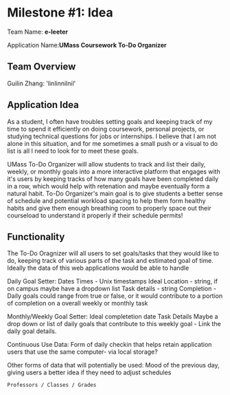 # Milestone #1: Idea

Team Name: **e-leeter**

Application Name:**UMass Coursework To-Do Organizer**

## Team Overview
Guilin Zhang: 'linlinnilnil'

## Application Idea
As a student, I often have troubles setting goals and keeping track of my time to spend it efficiently on doing coursework, personal projects, or studying technical questions for jobs or internships. I believe that I am not alone in this situation, and for me sometimes a small push or a visual to do list is all I need to look for to meet these goals. 

UMass To-Do Organizer will allow students to track and list their daily, weekly, or monthly goals into a more interactive platform that engages with it's users by keeping tracks of how many goals have been completed daily in a row, which would help with retenation and maybe eventually form a natural habit. To-Do Organizer's main goal is to give students a better sense of schedule and potential workload spacing to help them form healthy habits and give them enough breathing room to properly space out their courseload to understand it properly if their schedule permits!
## Functionality
The To-Do Oragnizer will all users to set goals/tasks that they would like to do, keeping track of various parts of the task and estimated goal of time. Ideally the data of this web applications would be able to handle

Daily Goal Setter:
    Dates
    Times - Unix timestamps
    Ideal Location -  string, if on campus maybe have a dropdown list
    Task details - string
    Completion - Daily goals could range from true or false, or it would contribute to a portion of completion on a overall weekly or monthly task

Monthly/Weekly Goal Setter:
    Ideal completetion date 
    Task Details
    Maybe a drop down or list of daily goals that contribute to this weekly goal - Link the daily goal details.

Continuous Use Data:
    Form of daily checkin that helps retain application users that use the same computer- via local storage?

Other forms of data that will potentially be used:
    Mood of the previous day, giving users a better idea if they need to adjust schedules

    Professors / Classes / Grades